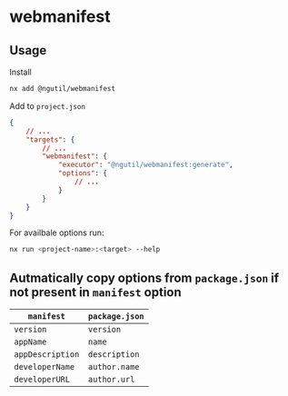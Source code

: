 # webmanifest

## Usage

Install

```sh
nx add @ngutil/webmanifest
```

Add to `project.json`

```json
{
    // ...
    "targets": {
        // ...
        "webmanifest": {
            "executor": "@ngutil/webmanifest:generate",
            "options": {
                // ...
            }
        }
    }
}
```

For availbale options run:

```sh
nx run <project-name>:<target> --help
```

## Autmatically copy options from `package.json` if not present in `manifest` option

| `manifest` | `package.json` |
| ---------- | -------------- |
| `version` | `version` |
| `appName` | `name` |
| `appDescription` | `description` |
| `developerName` | `author.name` |
| `developerURL` | `author.url` |
